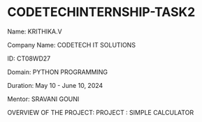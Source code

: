 # CODETECHINTERNSHIP-TASK2
Name: KRITHIKA.V

Company Name: CODETECH IT SOLUTIONS

ID: CT08WD27

Domain: PYTHON PROGRAMMING

Duration: May 10 - June 10, 2024

Mentor: SRAVANI GOUNI

OVERVIEW OF THE PROJECT:
PROJECT : SIMPLE CALCULATOR
